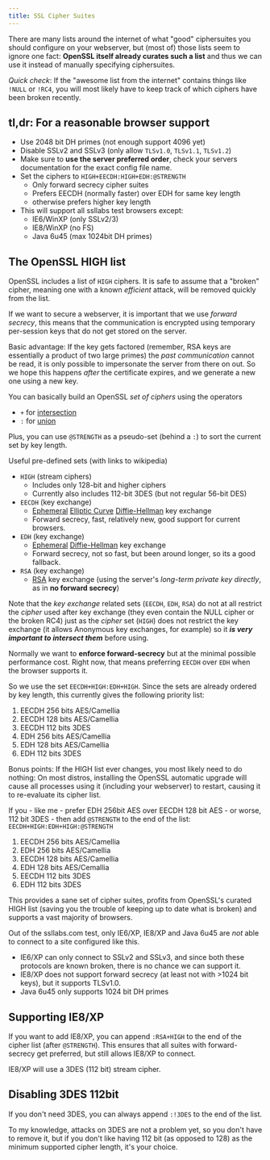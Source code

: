 ```yaml
---
title: SSL Cipher Suites
---
```


There are many lists around the internet of what "good" ciphersuites you should
configure on your webserver, but (most of) those lists seem to ignore one fact:
**OpenSSL itself already curates such a list** and thus we can use it instead of
manually specifying ciphersuites.

*Quick check*:
If the "awesome list from the internet"
contains things like `!NULL` or `!RC4`,
you will most likely have to keep track of which ciphers
have been broken recently.

## tl,dr: For a reasonable browser support

* Use 2048 bit DH primes (not enough support 4096 yet)
* Disable SSLv2 and SSLv3 (only allow `TLSv1.0`, `TLSv1.1`, `TLSv1.2`)
* Make sure to **use the server preferred order**,
check your servers documentation for the exact config file name.
* Set the ciphers to `HIGH+EECDH:HIGH+EDH:@STRENGTH`
  * Only forward secrecy cipher suites
  * Prefers EECDH (normally faster) over EDH for same key length
  * otherwise prefers higher key length
* This will support all ssllabs test browsers except:
  * IE6/WinXP (only SSLv2/3)
  * IE8/WinXP (no FS)
  * Java 6u45 (max 1024bit DH primes)

## The OpenSSL HIGH list

OpenSSL includes a list of `HIGH` ciphers.
It is safe to assume that a "broken" cipher,
meaning one with a known *efficient* attack,
will be removed quickly from the list.

If we want to secure a webserver,
it is important that we use *forward secrecy*,
this means that the communication is encrypted
using temporary per-session keys that
do not get stored on the server.

Basic advantage:
If the key gets factored
(remember, RSA keys are essentially a product of two large primes)
the *past communication* cannot be read,
it is only possible to impersonate the server
from there on out.
So we hope this happens *after* the certificate expires,
and we generate a new one using a new key.

You can basically build an OpenSSL
*set of ciphers* using the operators

* `+` for [intersection]
* `:` for [union]

Plus, you can use `@STRENGTH` as a pseudo-set (behind a `:`)
to sort the current set by key length.

Useful pre-defined sets (with links to wikipedia)

* `HIGH` (stream ciphers)
  * Includes only 128-bit and higher ciphers
  * Currently also includes 112-bit 3DES (but not regular 56-bit DES)
* `EECDH` (key exchange)
  * [Ephemeral][eph] [Elliptic Curve][ec] [Diffie-Hellman][dh] key exchange
  * Forward secrecy, fast, relatively new, good support for current browsers.
* `EDH` (key exchange)
  * [Ephemeral][eph] [Diffie-Hellman][dh] key exchange
  * Forward secrecy, not so fast, but been around longer, so its a good fallback.
* `RSA` (key exchange)
  * [RSA][rsa] key exchange (using the server's *long-term private key directly*,
  as in **no forward secrecy**)

[intersection]: https://en.wikipedia.org/wiki/Intersection_%28set_theory%29
[union]: https://en.wikipedia.org/wiki/Union_%28set_theory%29
[eph]: https://en.wikipedia.org/wiki/Ephemeral_key
[ec]: https://en.wikipedia.org/wiki/Elliptic_curve_cryptography
[dh]: https://en.wikipedia.org/wiki/Diffie%E2%80%93Hellman_key_exchange
[rsa]: https://en.wikipedia.org/wiki/RSA_%28cryptosystem%29

Note that the *key exchange* related sets (`EECDH`, `EDH`, `RSA`) do
not at all restrict the *cipher* used after key exchange
(they even contain the NULL cipher or the broken RC4)
just as the *cipher* set (`HIGH`) does not restrict the key exchange
(it allows Anonymous key exchanges, for example)
so it ***is very important to intersect them*** before using.

Normally we want to **enforce forward-secrecy** but at the minimal
possible performance cost.  Right now, that means preferring `EECDH`
over `EDH` when the browser supports it.

So we use the set `EECDH+HIGH:EDH+HIGH`.
Since the sets are already ordered by key length,
this currently gives the following priority list:

1. EECDH 256 bits AES/Camellia
1. EECDH 128 bits AES/Camellia
1. EECDH 112 bits 3DES
1. EDH 256 bits AES/Camellia
1. EDH 128 bits AES/Camellia
1. EDH 112 bits 3DES

Bonus points: If the HIGH list ever changes,
you most likely need to do nothing:
On most distros,
installing the OpenSSL automatic upgrade will cause all processes
using it (including your webserver) to restart,
causing it to re-evaluate its cipher list.

If you - like me - prefer EDH 256bit AES over EECDH 128 bit AES -
or worse, 112 bit 3DES -
then add `@STRENGTH` to the end of the list:
`EECDH+HIGH:EDH+HIGH:@STRENGTH`

1. EECDH 256 bits AES/Camellia
1. EDH 256 bits AES/Camellia
1. EECDH 128 bits AES/Camellia
1. EDH 128 bits AES/Cemallia
1. EECDH 112 bits 3DES
1. EDH 112 bits 3DES

This provides a sane set of cipher suites, profits from OpenSSL's
curated HIGH list
(saving you the trouble of keeping up to date what is broken)
and supports a vast majority of browsers.

Out of the ssllabs.com test, only IE6/XP, IE8/XP and Java 6u45
are *not* able to connect to a site configured like this.

* IE6/XP can only connect to SSLv2 and SSLv3,
and since both these protocols are known broken,
there is no chance we can support it.
* IE8/XP does not support forward secrecy
(at least not with >1024 bit keys),
but it supports TLSv1.0.
* Java 6u45 only supports 1024 bit DH primes

## Supporting IE8/XP
If you want to add IE8/XP, you can append
`:RSA+HIGH` to the end of the cipher list
(after `@STRENGTH`).
This ensures that all suites with forward-secrecy
get preferred, but still allows IE8/XP to connect.

IE8/XP will use a 3DES (112 bit) stream cipher.

## Disabling 3DES 112bit

If you don't need 3DES,
you can always append `:!3DES` to the end of the list.

To my knowledge,
attacks on 3DES are not a problem yet,
so you don't have to remove it,
but if you don't like having 112 bit (as opposed to 128)
as the minimum supported cipher length,
it's your choice.
